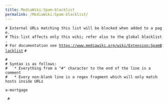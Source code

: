 ```yaml
---
title: MediaWiki:Spam-blacklist
permalink: /MediaWiki:Spam-blacklist/
---
```


`# External URLs matching this list will be blocked when added to a page.`
`# This list affects only this wiki; refer also to the global blacklist.`
`# For documentation see `[`https://www.mediawiki.org/wiki/Extension:SpamBlacklist`](https://www.mediawiki.org/wiki/Extension:SpamBlacklist)
`#` ` `

    #
    # Syntax is as follows:
    #   * Everything from a "#" character to the end of the line is a comment
    #   * Every non-blank line is a regex fragment which will only match hosts inside URLs

    a-mortgage

     #